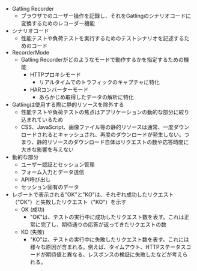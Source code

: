 - Gatling Recorder
    - ブラウザでのユーザー操作を記録し、それをGatlingのシナリオコードに変換するためのレコーダー機能
- シナリオコード
    - 性能テストや負荷テストを実行するためのテストシナリオを記述するためのコード
- RecorderMode
    - Gatling Recorderがどのようなモードで動作するかを指定するための機能
        - HTTPプロキシモード
            - リアルタイムでのトラフィックのキャプチャに特化
        - HARコンバーターモード
            - あらかじめ取得したデータの解析に特化
- Gatlingは使用する際に静的リソースを除外する
    - 性能テストや負荷テストの焦点はアプリケーションの動的な部分に絞り込まれているため
    - CSS、JavaScript、画像ファイル等の静的リソースは通常、一度ダウンロードされるとキャッシュされ、再度のダウンロードが発生しない。つまり、静的リソースのダウンロード自体はリクエストの数や応答時間に大きな影響を与えない
- 動的な部分
    - ユーザー認証とセッション管理
    - フォーム入力とデータ送信
    - API呼び出し
    - セッション固有のデータ
- レポートで表示される"OK"と"KO"は、それぞれ成功したリクエスト（"OK"）と失敗したリクエスト（"KO"）を示す
    - OK (成功)
        - "OK"は、テストの実行中に成功したリクエスト数を表す。これは正常に完了し、期待通りの応答が返ってきたリクエストの数
    - KO (失敗)
        - "KO"は、テストの実行中に失敗したリクエスト数を表す。これには様々な原因が含まれる。例えば、タイムアウト、HTTPステータスコードが期待値と異なる、レスポンスの検証に失敗したなどが考えられる。